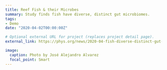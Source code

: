 ```yaml
---
title: Reef Fish & their Microbes
summary: Study finds fish have diverse, distinct gut microbiomes.
tags:
- Demo
date: "2020-04-02T00:00:00Z"

# Optional external URL for project (replaces project detail page).
external_link: https://phys.org/news/2020-04-fish-diverse-distinct-gut-microbiomes.html

image:
  caption: Photo by José Alejandro Alvarez
  focal_point: Smart
---
```

